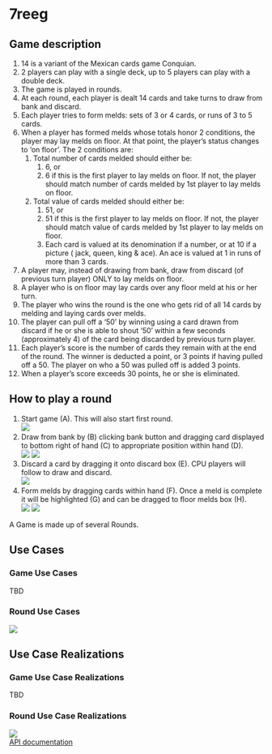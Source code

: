 # 7reeg

<h2>Game description</h2>
<ol>

<li>14 is a variant of the Mexican cards game Conquian. </li>
<li>2 players can play with a single deck, up to 5 players can play with a double deck.</li>
<li>The game is played in rounds.</li>
<li>At each round, each player is dealt 14 cards and take turns to draw from bank and discard.</li>
<li>Each player tries to form melds: sets of 3 or 4 cards, or runs of 3 to 5 cards. </li>

<li>
When a player has formed melds whose totals honor 2 conditions, the player may lay melds on floor. At that point, the player’s status changes to ‘on floor’. The 2 conditions are:

  <ol>

  <li>
  Total number of cards melded should either be:
  <ol>
    <li>6, or</li>
    <li>6 if this is the first player to lay melds on floor. If not, the player should match number of cards melded by 1st player to lay melds on floor.</li>
  </ol>
  </li>

  <li>
  Total value of cards melded should either be:
  <ol>
    <li>51, or</li>
    <li>51 if this is the first player to lay melds on floor. If not, the player should match value of cards melded by 1st player to lay melds on floor.</li>
    <li>Each card is valued at its denomination if a number, or at 10 if a picture ( jack, queen, king & ace). An ace is valued at 1 in runs of more than 3 cards.</li>
  </ol>
  </li>

  </ol>

</li>

<li>A player may, instead of drawing from bank, draw from discard (of previous turn player) ONLY to lay melds on floor.</li>
<li>A player who is on floor may lay cards over any floor meld at his or her turn.</li>
<li>The player who wins the round is the one who gets rid of all 14 cards by melding and laying cards over melds.</li>
<li>The player can pull off a ‘50’ by winning using a card drawn from discard if he or she is able to shout ‘50’ within a few seconds (approximately 4) of the card being discarded by previous turn player.</li>
<li>Each player’s score is the number of cards they remain with at the end of the round. The winner is deducted a point, or 3 points if having pulled off a 50. The player on who a 50 was pulled off is added 3 points.</li>
<li>When a player’s score exceeds 30 points, he or she is eliminated.</li>

</ol>

<h2>How to play a round</h2>
<ol>

  <li>
  Start game (A). This will also start first round.<br>
  <img src="doc/Sc0.png"/>
  </li>

  <li>
  Draw from bank by (B) clicking bank button and dragging card displayed to bottom right of hand (C) to appropriate position within hand (D). <br>
  <img src="doc/Sc1.png"/>
  <img src="doc/Sc2.png"/>
  </li>

  <li>
  Discard a card by dragging it onto discard box (E). CPU players will follow to draw and discard.<br>
  <img src="doc/Sc3.png"/>
  </li>

  <li>
  Form melds by dragging cards within hand (F). Once a meld is complete it will be highlighted (G) and can be dragged to floor melds box (H).<br>
  <img src="doc/Sc4.png"/>
  <img src="doc/Sc5.png"/>
  </li>

</ol>


<p>
A Game is made up of several Rounds.
</p>

<h2>Use Cases</h2>

<h3>Game Use Cases</h3>
<p>TBD</p>

<h3>Round Use Cases</h3>
<p>
<img src='doc/round_use_cases.png'><br>
</p>

<h2>Use Case Realizations</h2>

<h3>Game Use Case Realizations</h3>
<p>TBD</p>

<h3>Round Use Case Realizations</h3>
<p>
<img src='doc/round_sequence_diagram.png'><br>
<a href="apidoc/index.html">API documentation</a><br>
</p>
